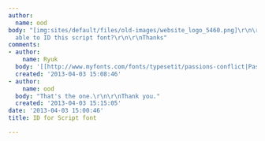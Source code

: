 ```yaml
---
author:
  name: ood
body: "[img:sites/default/files/old-images/website_logo_5460.png]\r\n\r\nIs anyone
  able to ID this script font?\r\n\r\nThanks"
comments:
- author:
    name: Ryuk
  body: '[[http://www.myfonts.com/fonts/typesetit/passions-conflict|Passions Conflict]]'
  created: '2013-04-03 15:08:46'
- author:
    name: ood
  body: "That's the one.\r\n\r\nThank you."
  created: '2013-04-03 15:15:05'
date: '2013-04-03 15:00:46'
title: ID for Script font

---
```

